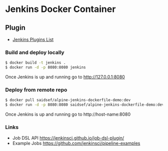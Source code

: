 # Jenkins Docker Container

## Plugin
 - [Jenkins Plugins List](plugins.txt)

### Build and deploy locally
```bash
$ docker build -t jenkins .
$ docker run -d -p 8080:8080 jenkins
```
Once Jenkins is up and running go to http://127.0.0.1:8080

### Deploy from remote repo
```bash
$ docker pull saidsef/alpine-jenkins-dockerfile-demo:dev
$ docker run -d -p 8080:8080 saidsef/alpine-jenkins-dockerfile-demo:dev
```
Once Jenkins is up and running go to http://host-name:8080

### Links

- Job DSL API https://jenkinsci.github.io/job-dsl-plugin/
- Example Jobs https://github.com/jenkinsci/pipeline-examples
